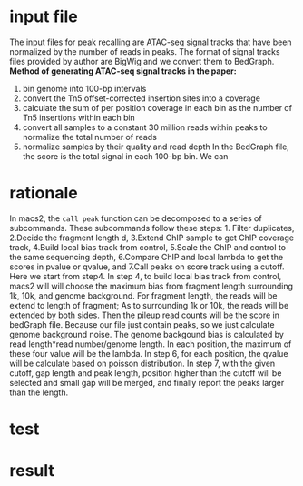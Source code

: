 # input file
The input files for peak recalling are ATAC-seq signal tracks that have been normalized by the number of reads in peaks. The format of signal tracks files provided by author are BigWig and we convert them to BedGraph.
**Method of generating ATAC-seq signal tracks in the paper:**
 1. bin genome into 100-bp intervals
 2. convert the Tn5 offset-corrected insertion sites into a coverage
 3. calculate the sum of per position coverage in each bin as the number of Tn5 insertions within each bin
 4. convert all samples to a constant 30 million reads within peaks to normalize the total number of reads
 5. normalize samples by their quality and read depth
In the BedGraph file, the score is the total signal in each 100-bp bin. We can 

# rationale
In macs2, the `call peak` function can be decomposed to a series of subcommands. These subcommands follow these steps: 1. Filter duplicates, 2.Decide the fragment length d, 3.Extend ChIP sample to get ChIP coverage track, 4.Build local bias track from control, 5.Scale the ChIP and control to the same sequencing depth, 6.Compare ChIP and local lambda to get the scores in pvalue or qvalue, and 7.Call peaks on score track using a cutoff. Here we start from step4.
In step 4, to build local bias track from control, macs2 will will choose the maximum bias from fragment length surrounding 1k, 10k, and genome background. For fragment length, the reads will be extend to length of fragment; As to surrounding 1k or 10k, the reads will be extended by both sides. Then the pileup read counts will be the score in bedGraph file. Because our file just contain peaks, so we just calculate genome background noise. The genome backgound bias is calculated by read length*read number/genome length. In each position, the maximum of these four value will be the lambda. In step 6, for each position, the qvalue will be calculate based on poisson distribution. In step 7, with the given cutoff, gap length and peak length, position higher than the cutoff will be selected and small gap will be merged, and finally report the peaks larger than the length.  
# test
# result
<!--stackedit_data:
eyJoaXN0b3J5IjpbMTQxMjM1Nzg3Nyw3NDY3NzUyNTEsLTE5OT
c3NTMyMTcsLTI3MTQ5MDAyMywtMjEzNDg0MTgxMCwxMDI2OTI5
NDMwLC01NjcxNDExMzIsMTM1MDQ1MjEzLDY2MzgzMDQ3MCwxNT
Y5NDcyMDg1LC0xMjc3MTY5MDk4LDEyOTA2Njk0NzMsNzkyNjMx
NTQ5LC0xMjQ5MDcwODg4LDYwMjA5MTM0LC0xMzQ3Mzg4MjUyLC
0xMzMxMzAzMjM3LC0zOTk2NDY2NTUsLTE2Nzk2NzkyODFdfQ==

-->